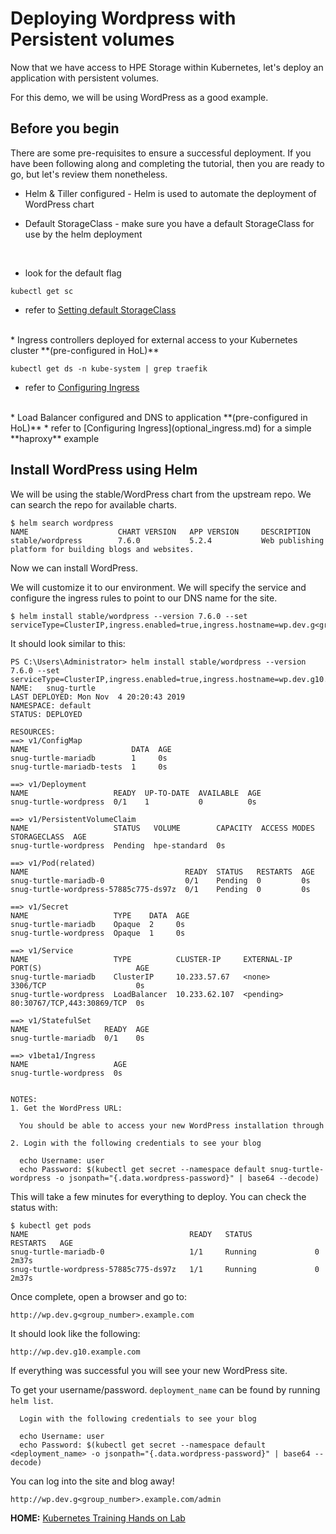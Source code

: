 # Deploying Wordpress with Persistent volumes

Now that we have access to HPE Storage within Kubernetes, let's deploy an application with persistent volumes.

For this demo, we will be using WordPress as a good example.

## Before you begin

There are some pre-requisites to ensure a successful deployment. If you have been following along and completing the tutorial, then you are ready to go, but let's review them nonetheless.

* Helm & Tiller configured - Helm is used to automate the deployment of WordPress chart

* Default StorageClass - make sure you have a default StorageClass for use by the helm deployment
<br/>

  * look for the default flag
  ```
  kubectl get sc
  ```

  * refer to [Setting default StorageClass](default_storageclass.md)
<br/>
* Ingress controllers deployed for external access to your Kubernetes cluster **(pre-configured in HoL)**

  ```
  kubectl get ds -n kube-system | grep traefik
  ```
  * refer to [Configuring Ingress](optional_ingress.md)
<br/>
* Load Balancer configured and DNS to application **(pre-configured in HoL)**
  * refer to [Configuring Ingress](optional_ingress.md) for a simple **haproxy** example


## Install WordPress using Helm
We will be using the stable/WordPress chart from the upstream repo. We can search the repo for available charts.
```
$ helm search wordpress
NAME                    CHART VERSION   APP VERSION     DESCRIPTION
stable/wordpress        7.6.0           5.2.4           Web publishing platform for building blogs and websites.
```

Now we can install WordPress.

We will  customize it to our environment. We will specify the service and configure the ingress rules to point to our DNS name for the site.
```
$ helm install stable/wordpress --version 7.6.0 --set serviceType=ClusterIP,ingress.enabled=true,ingress.hostname=wp.dev.g<group_number>.example.com
```

It should look similar to this:
```
PS C:\Users\Administrator> helm install stable/wordpress --version 7.6.0 --set serviceType=ClusterIP,ingress.enabled=true,ingress.hostname=wp.dev.g10.example.com
NAME:   snug-turtle
LAST DEPLOYED: Mon Nov  4 20:20:43 2019
NAMESPACE: default
STATUS: DEPLOYED

RESOURCES:
==> v1/ConfigMap
NAME                       DATA  AGE
snug-turtle-mariadb        1     0s
snug-turtle-mariadb-tests  1     0s

==> v1/Deployment
NAME                   READY  UP-TO-DATE  AVAILABLE  AGE
snug-turtle-wordpress  0/1    1           0          0s

==> v1/PersistentVolumeClaim
NAME                   STATUS   VOLUME        CAPACITY  ACCESS MODES  STORAGECLASS  AGE
snug-turtle-wordpress  Pending  hpe-standard  0s

==> v1/Pod(related)
NAME                                   READY  STATUS   RESTARTS  AGE
snug-turtle-mariadb-0                  0/1    Pending  0         0s
snug-turtle-wordpress-57885c775-ds97z  0/1    Pending  0         0s

==> v1/Secret
NAME                   TYPE    DATA  AGE
snug-turtle-mariadb    Opaque  2     0s
snug-turtle-wordpress  Opaque  1     0s

==> v1/Service
NAME                   TYPE          CLUSTER-IP     EXTERNAL-IP  PORT(S)                     AGE
snug-turtle-mariadb    ClusterIP     10.233.57.67   <none>       3306/TCP                    0s
snug-turtle-wordpress  LoadBalancer  10.233.62.107  <pending>    80:30767/TCP,443:30869/TCP  0s

==> v1/StatefulSet
NAME                 READY  AGE
snug-turtle-mariadb  0/1    0s

==> v1beta1/Ingress
NAME                   AGE
snug-turtle-wordpress  0s


NOTES:
1. Get the WordPress URL:

  You should be able to access your new WordPress installation through

2. Login with the following credentials to see your blog

  echo Username: user
  echo Password: $(kubectl get secret --namespace default snug-turtle-wordpress -o jsonpath="{.data.wordpress-password}" | base64 --decode)
```  

This will take a few minutes for everything to deploy. You can check the status with:
```
$ kubectl get pods
NAME                                    READY   STATUS              RESTARTS   AGE
snug-turtle-mariadb-0                   1/1     Running             0          2m37s
snug-turtle-wordpress-57885c775-ds97z   1/1     Running             0          2m37s
```

Once complete, open a browser and go to:
```
http://wp.dev.g<group_number>.example.com
```

It should look like the following:
```
http://wp.dev.g10.example.com
```



If everything was successful you will see your new WordPress site.

To get your username/password.
```deployment_name``` can be found by running ```helm list```.

```
  Login with the following credentials to see your blog

  echo Username: user
  echo Password: $(kubectl get secret --namespace default <deployment_name> -o jsonpath="{.data.wordpress-password}" | base64 --decode)
```

You can log into the site and blog away!
```
http://wp.dev.g<group_number>.example.com/admin
```




**HOME:** [Kubernetes Training Hands on Lab](https://hpe-storage.github.io/hpe3par-examples/)
